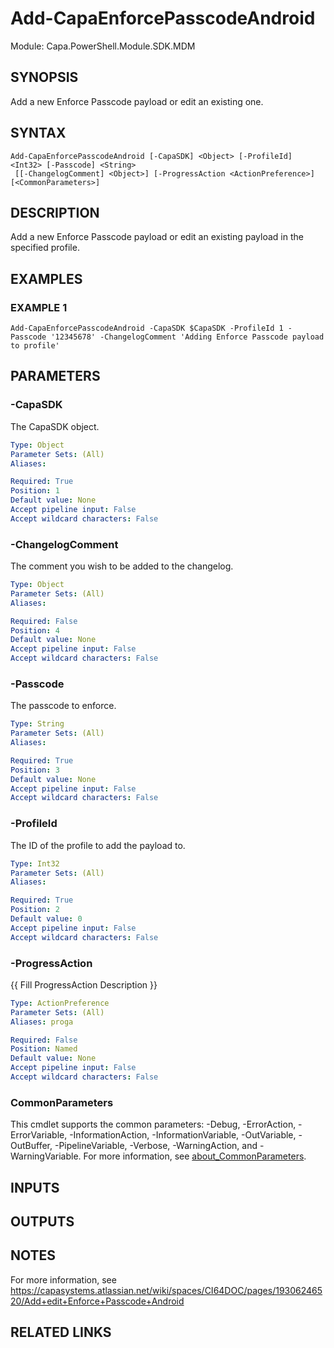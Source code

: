 # Add-CapaEnforcePasscodeAndroid

Module: Capa.PowerShell.Module.SDK.MDM

## SYNOPSIS
Add a new Enforce Passcode payload or edit an existing one.

## SYNTAX

```
Add-CapaEnforcePasscodeAndroid [-CapaSDK] <Object> [-ProfileId] <Int32> [-Passcode] <String>
 [[-ChangelogComment] <Object>] [-ProgressAction <ActionPreference>] [<CommonParameters>]
```

## DESCRIPTION
Add a new Enforce Passcode payload or edit an existing payload in the specified profile.

## EXAMPLES

### EXAMPLE 1
```
Add-CapaEnforcePasscodeAndroid -CapaSDK $CapaSDK -ProfileId 1 -Passcode '12345678' -ChangelogComment 'Adding Enforce Passcode payload to profile'
```

## PARAMETERS

### -CapaSDK
The CapaSDK object.

```yaml
Type: Object
Parameter Sets: (All)
Aliases:

Required: True
Position: 1
Default value: None
Accept pipeline input: False
Accept wildcard characters: False
```

### -ChangelogComment
The comment you wish to be added to the changelog.

```yaml
Type: Object
Parameter Sets: (All)
Aliases:

Required: False
Position: 4
Default value: None
Accept pipeline input: False
Accept wildcard characters: False
```

### -Passcode
The passcode to enforce.

```yaml
Type: String
Parameter Sets: (All)
Aliases:

Required: True
Position: 3
Default value: None
Accept pipeline input: False
Accept wildcard characters: False
```

### -ProfileId
The ID of the profile to add the payload to.

```yaml
Type: Int32
Parameter Sets: (All)
Aliases:

Required: True
Position: 2
Default value: 0
Accept pipeline input: False
Accept wildcard characters: False
```

### -ProgressAction
{{ Fill ProgressAction Description }}

```yaml
Type: ActionPreference
Parameter Sets: (All)
Aliases: proga

Required: False
Position: Named
Default value: None
Accept pipeline input: False
Accept wildcard characters: False
```

### CommonParameters
This cmdlet supports the common parameters: -Debug, -ErrorAction, -ErrorVariable, -InformationAction, -InformationVariable, -OutVariable, -OutBuffer, -PipelineVariable, -Verbose, -WarningAction, and -WarningVariable. For more information, see [about_CommonParameters](http://go.microsoft.com/fwlink/?LinkID=113216).

## INPUTS

## OUTPUTS

## NOTES
For more information, see https://capasystems.atlassian.net/wiki/spaces/CI64DOC/pages/19306246520/Add+edit+Enforce+Passcode+Android

## RELATED LINKS
